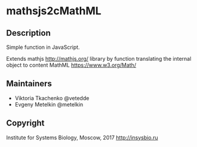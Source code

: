 # mathsjs2cMathML

## Description

Simple function in JavaScript.

Extends mathjs http://mathjs.org/ library by function translating the internal object to content MathML https://www.w3.org/Math/

## Maintainers

 - Viktoria Tkachenko @vetedde
 - Evgeny Metelkin @metelkin
 
## Copyright
 
Institute for Systems Biology, Moscow, 2017
http://insysbio.ru
